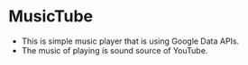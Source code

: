 MusicTube
=========
* This is simple music player that is using Google Data APIs.
* The music of playing is sound source of YouTube.
